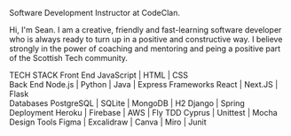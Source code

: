 Software Development Instructor at CodeClan.

Hi, I'm Sean.  I am a creative, friendly and fast-learning software developer who is always ready to turn up in a positive and constructive way.  I believe strongly in the power of coaching and mentoring and peing a positive part of the Scottish Tech community. 


TECH STACK
Front End	  JavaScript | HTML | CSS	
Back End	  Node.js | Python | Java | Express
Frameworks 	React | Next.JS | Flask  	
Databases 	PostgreSQL | SQLite | MongoDB | H2
            Django | Spring 		
Deployment	Heroku | Firebase | AWS | Fly
TDD  		    Cyprus | Unittest | Mocha 	Design Tools	Figma | Excalidraw | Canva | Miro | Junit


<!---
sjohns2020/sjohns2020 is a ✨ special ✨ repository because its `README.md` (this file) appears on your GitHub profile.
You can click the Preview link to take a look at your changes.
--->
